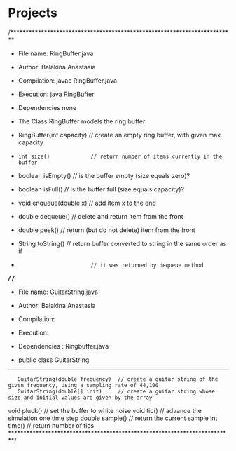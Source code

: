# Projects
/*************************************************************************
* File name: RingBuffer.java
* Author: Balakina Anastasia

* Compilation: javac RingBuffer.java
* Execution: java RingBuffer
* Dependencies none

* The Class RingBuffer models the ring buffer

*  RingBuffer(int capacity)  // create an empty ring buffer, with given max capacity
*     int size()             // return number of items currently in the buffer
* boolean isEmpty()          // is the buffer empty (size equals zero)?
* boolean isFull()           // is the buffer full  (size equals capacity)?
*    void enqueue(double x)  // add item x to the end
*  double dequeue()          // delete and return item from the front
*  double peek()             // return (but do not delete) item from the front
*  String toString()         // return buffer converted to string in the same order as if 
*                            // it was returned by dequeue method
*************************************************************************/
/*************************************************************************
* File name: GuitarString.java
* Author: Balakina Anastasia

* Compilation: 
* Execution: 
* Dependencies : Ringbuffer.java

*  public class GuitarString
------------------------------------------------------------------------------------------------------------------------
       GuitarString(double frequency)  // create a guitar string of the given frequency, using a sampling rate of 44,100
       GuitarString(double[] init)     // create a guitar string whose size and initial values are given by the array
  void pluck()                         // set the buffer to white noise
  void tic()                           // advance the simulation one time step
double sample()                        // return the current sample
   int time()                          // return number of tics
*************************************************************************/
